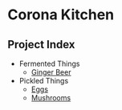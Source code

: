 # Corona Kitchen

## Project Index

* Fermented Things
    * [Ginger Beer](fermented/ginger_beer.md)
* Pickled Things
    * [Eggs](pickled/eggs.md)
    * [Mushrooms](pickled/mushrooms.md)
